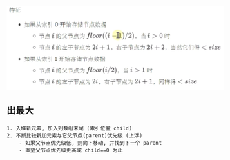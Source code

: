 ![alt text](../../../../../../../images/image.png)

## 出最大

    1. 入堆新元素, 加入到数组末尾 (索引位置 child)
    2. 不断比较新加元素与它父节点(parent)优先级 (上浮)
        - 如果父节点优先级低, 则向下移动, 并找到下一个 parent
        - 直至父节点优先级更高或 child==0 为止